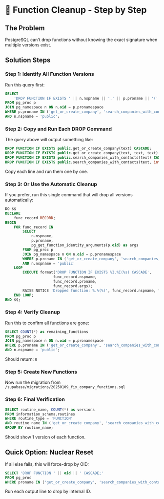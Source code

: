 # 🧹 Function Cleanup - Step by Step

## The Problem
PostgreSQL can't drop functions without knowing the exact signature when multiple versions exist.

## Solution Steps

### Step 1: Identify All Function Versions
Run this query first:
```sql
SELECT 
    'DROP FUNCTION IF EXISTS ' || n.nspname || '.' || p.proname || '(' || pg_get_function_identity_arguments(p.oid) || ') CASCADE;' as drop_command
FROM pg_proc p
JOIN pg_namespace n ON n.oid = p.pronamespace
WHERE p.proname IN ('get_or_create_company', 'search_companies_with_contacts')
AND n.nspname = 'public';
```

### Step 2: Copy and Run Each DROP Command
The query above will output something like:
```sql
DROP FUNCTION IF EXISTS public.get_or_create_company(text) CASCADE;
DROP FUNCTION IF EXISTS public.get_or_create_company(text, text, text) CASCADE;
DROP FUNCTION IF EXISTS public.search_companies_with_contacts(text) CASCADE;
DROP FUNCTION IF EXISTS public.search_companies_with_contacts(text, integer) CASCADE;
```

Copy each line and run them one by one.

### Step 3: Or Use the Automatic Cleanup
If you prefer, run this single command that will drop all versions automatically:
```sql
DO $$
DECLARE
    func_record RECORD;
BEGIN
    FOR func_record IN 
        SELECT 
            n.nspname,
            p.proname,
            pg_get_function_identity_arguments(p.oid) as args
        FROM pg_proc p
        JOIN pg_namespace n ON n.oid = p.pronamespace
        WHERE p.proname IN ('get_or_create_company', 'search_companies_with_contacts')
        AND n.nspname = 'public'
    LOOP
        EXECUTE format('DROP FUNCTION IF EXISTS %I.%I(%s) CASCADE', 
                      func_record.nspname, 
                      func_record.proname, 
                      func_record.args);
        RAISE NOTICE 'Dropped function: %.%(%)', func_record.nspname, func_record.proname, func_record.args;
    END LOOP;
END $$;
```

### Step 4: Verify Cleanup
Run this to confirm all functions are gone:
```sql
SELECT COUNT(*) as remaining_functions
FROM pg_proc p
JOIN pg_namespace n ON n.oid = p.pronamespace
WHERE p.proname IN ('get_or_create_company', 'search_companies_with_contacts')
AND n.nspname = 'public';
```

Should return: `0`

### Step 5: Create New Functions
Now run the migration from `/supabase/migrations/20250109_fix_company_functions.sql`

### Step 6: Final Verification
```sql
SELECT routine_name, COUNT(*) as versions
FROM information_schema.routines 
WHERE routine_type = 'FUNCTION' 
AND routine_name IN ('get_or_create_company', 'search_companies_with_contacts')
GROUP BY routine_name;
```

Should show 1 version of each function.

## Quick Option: Nuclear Reset
If all else fails, this will force-drop by OID:
```sql
SELECT 'DROP FUNCTION ' || oid || ' CASCADE;' 
FROM pg_proc 
WHERE proname IN ('get_or_create_company', 'search_companies_with_contacts');
```
Run each output line to drop by internal ID.
